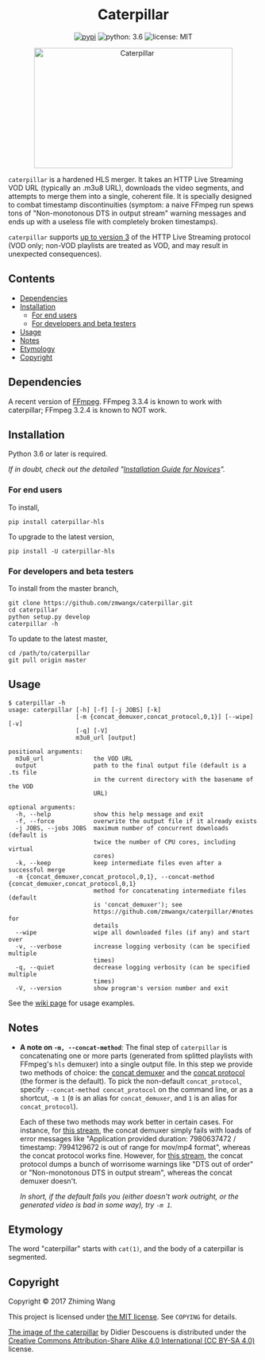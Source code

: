 <h1 align="center">Caterpillar</h1>

<p align="center">
  <a href="https://pypi.python.org/pypi/caterpillar-hls"><img src="https://img.shields.io/pypi/v/caterpillar-hls.svg?maxAge=3600" alt="pypi"></a>
  <img src="https://img.shields.io/badge/python-3.6-orange.svg?maxAge=86400" alt="python: 3.6">
  <img src="https://img.shields.io/badge/license-MIT-blue.svg?maxAge=86400" alt="license: MIT">
</p>

<p align="center"><img src="https://user-images.githubusercontent.com/4149852/34367011-a9b11be8-ea72-11e7-8a96-ce34dae1eb0f.jpg" alt="Caterpillar" width="400" height="242"></p>

`caterpillar` is a hardened HLS merger. It takes an HTTP Live Streaming VOD URL (typically an .m3u8 URL), downloads the video segments, and attempts to merge them into a single, coherent file. It is specially designed to combat timestamp discontinuities (symptom: a naive FFmpeg run spews tons of "Non-monotonous DTS in output stream" warning messages and ends up with a useless file with completely broken timestamps).

`caterpillar` supports [up to version 3](https://tools.ietf.org/html/rfc8216#section-7) of the HTTP Live Streaming protocol (VOD only; non-VOD playlists are treated as VOD, and may result in unexpected consequences).

## Contents

<!-- START doctoc generated TOC please keep comment here to allow auto update -->
<!-- DON'T EDIT THIS SECTION, INSTEAD RE-RUN doctoc TO UPDATE -->


- [Dependencies](#dependencies)
- [Installation](#installation)
  - [For end users](#for-end-users)
  - [For developers and beta testers](#for-developers-and-beta-testers)
- [Usage](#usage)
- [Notes](#notes)
- [Etymology](#etymology)
- [Copyright](#copyright)

<!-- END doctoc generated TOC please keep comment here to allow auto update -->

## Dependencies

A recent version of [FFmpeg](https://ffmpeg.org/download.html). FFmpeg 3.3.4 is known to work with caterpillar; FFmpeg 3.2.4 is known to NOT work.

## Installation

Python 3.6 or later is required.

*If in doubt, check out the detailed "[Installation Guide for Novices](https://github.com/zmwangx/caterpillar/wiki/Installation-Guide-for-Novices)".*

### For end users

To install,

```
pip install caterpillar-hls
```

To upgrade to the latest version,

```
pip install -U caterpillar-hls
```

### For developers and beta testers

To install from the master branch,

```
git clone https://github.com/zmwangx/caterpillar.git
cd caterpillar
python setup.py develop
caterpillar -h
```

To update to the latest master,

```
cd /path/to/caterpillar
git pull origin master
```

## Usage

```console
$ caterpillar -h
usage: caterpillar [-h] [-f] [-j JOBS] [-k]
                   [-m {concat_demuxer,concat_protocol,0,1}] [--wipe] [-v]
                   [-q] [-V]
                   m3u8_url [output]

positional arguments:
  m3u8_url              the VOD URL
  output                path to the final output file (default is a .ts file
                        in the current directory with the basename of the VOD
                        URL)

optional arguments:
  -h, --help            show this help message and exit
  -f, --force           overwrite the output file if it already exists
  -j JOBS, --jobs JOBS  maximum number of concurrent downloads (default is
                        twice the number of CPU cores, including virtual
                        cores)
  -k, --keep            keep intermediate files even after a successful merge
  -m {concat_demuxer,concat_protocol,0,1}, --concat-method {concat_demuxer,concat_protocol,0,1}
                        method for concatenating intermediate files (default
                        is 'concat_demuxer'); see
                        https://github.com/zmwangx/caterpillar/#notes for
                        details
  --wipe                wipe all downloaded files (if any) and start over
  -v, --verbose         increase logging verbosity (can be specified multiple
                        times)
  -q, --quiet           decrease logging verbosity (can be specified multiple
                        times)
  -V, --version         show program's version number and exit
```

See the [wiki page](https://github.com/zmwangx/caterpillar/wiki/Usage-Examples) for usage examples.

## Notes

- **A note on `-m, --concat-method`**: The final step of `caterpillar` is concatenating one or more parts (generated from splitted playlists with FFmpeg's `hls` demuxer) into a single output file. In this step we provide two methods of choice: the [concat demuxer](https://ffmpeg.org/ffmpeg-all.html#concat-1) and the [concat protocol](https://ffmpeg.org/ffmpeg-all.html#concat-1) (the former is the default). To pick the non-default `concat_protocol`, specify `--concat-method concat_protocol` on the command line, or as a shortcut, `-m 1` (`0` is an alias for `concat_demuxer`, and `1` is an alias for `concat_protocol`).

  Each of these two methods may work better in certain cases. For instance, for [this stream](http://ts.snh48.com/chaoqing/8001/20171201185235-playlist.m3u8?beginTime=20171201205500&endTime=20171201210500), the concat demuxer simply fails with loads of error messages like "Application provided duration: 7980637472 / timestamp: 7994129672 is out of range for mov/mp4 format", whereas the concat protocol works fine. However, for [this stream](http://live.us.sinaimg.cn/000XDYqUjx07gRaRHSCz070d010002TZ0k01.m3u8), the concat protocol dumps a bunch of worrisome warnings like "DTS out of order" or "Non-monotonous DTS in output stream", whereas the concat demuxer doesn't.

  *In short, if the default fails you (either doesn't work outright, or the generated video is bad in some way), try `-m 1`.*

## Etymology

The word "caterpillar" starts with `cat(1)`, and the body of a caterpillar is segmented.

## Copyright

Copyright © 2017 Zhiming Wang

This project is licensed under [the MIT license](https://opensource.org/licenses/MIT). See `COPYING` for details.

[The image of the caterpillar](https://en.wikipedia.org/wiki/File:Chenille_de_Grand_porte_queue_(macaon).jpg) by Didier Descouens is distributed under the [Creative Commons Attribution-Share Alike 4.0 International (CC BY-SA 4.0)](https://creativecommons.org/licenses/by-sa/4.0/) license.
